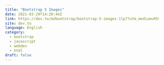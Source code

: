 ```yaml
---
title: "Bootstrap 5 Images"
date: 2021-03-29T14:28:44Z
link: https://dev.to/mdbootstrap/bootstrap-5-images-1lp7?utm_medium=RSS&utm_source=news.12bit.vn
site: dev.to
language: English
category:
  - bootstrap
  - javascript
  - webdev
  - html
draft: false
---
```

